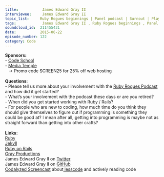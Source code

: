 ```yaml
--- 
title:           James Edward Gray II 
interviewee:     James Edward Gray II 
topic_list:     Ruby Rogues beginnings | Panel podcast | Burnout | Playing w/ Ruby | Early Rails | Small Ruby community | Demand explosion | 10K hours | Ruby proficiency | Teaching kids | Feedback cycle | Jekyll 
tags:            James Edward Gray II , Ruby Rogues beginnings , Panel podcast , Burnout , Playing with Ruby , Early Rails , Small Ruby community , Demand explosion , 10K hours , Ruby proficiency , Teaching kids , Feedback cycle , Jekyll 
soundcloud_id:  211455431
date:           2015-06-22
episode_number: 122
category: Code
---
```


<p class="show_notes_display"><b>Sponsors:<br></b>- <a rel="nofollow" target="_blank" href="https://www.codeschool.com/">Code School</a><b><br></b>- <a rel="nofollow" target="_blank" href="http://mediatemple.net/?utm_source=BetweenScreens&amp;utm_medium=podcast&amp;utm_campaign=SCREEN25">Media Temple</a><b><br></b>   -&gt; Promo code SCREEN25 for 25% off web hosting<br><b><br>Questions:</b><br>- Please tell us more about your involvement with the <a rel="nofollow" target="_blank" href="http://devchat.tv/ruby-rogues/">Ruby Rogues Podcast</a> and how did it get started?<br>- What’s your involvement with the podcast these days or are you retired?<br>- When did you get started working with Ruby / Rails?<br>- For people who are new to coding, how much time do you think they should give themselves to figure out if programming is something they could be good at? I mean after all, getting into programming is maybe not as straight forward than getting into other crafts?<br><br><b>Links:<br></b><a rel="nofollow" target="_blank" href="https://www.ruby-lang.org/en/">Ruby</a><b><br></b><a rel="nofollow" target="_blank" href="http://jekyllrb.com/">Jekyll</a><br><a rel="nofollow" target="_blank" href="http://rubyonrails.org/">Ruby on Rails</a><br><a rel="nofollow" target="_blank" href="http://graysoftinc.com/">Gray Productions</a><br>James Edward Gray II on <a rel="nofollow" target="_blank" href="https://twitter.com/JEG2">Twitter</a><br>James Edward Gray II on <a rel="nofollow" target="_blank" href="https://github.com/JEG2">GitHub</a><br><a rel="nofollow" target="_blank" href="https://codalyzed.com/videos/lesscode">Codalyzed Screencast</a> about<a rel="nofollow" target="_blank" href="https://twitter.com/search?q=%23lesscode&amp;src=typd"> lesscode</a> and actively reading code<br></p>
